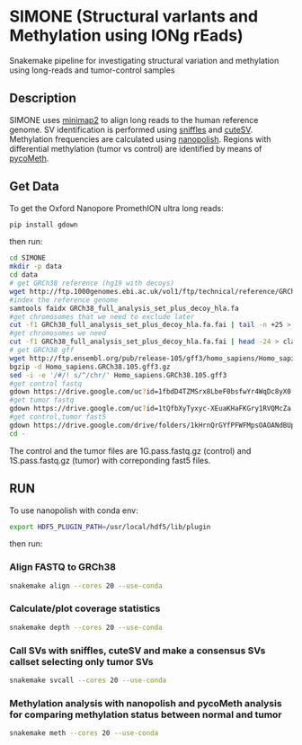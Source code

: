# SIMONE (Structural varIants and Methylation using lONg rEads)

Snakemake pipeline for investigating structural variation and methylation using long-reads and tumor-control samples

## Description

SIMONE uses [minimap2](https://github.com/lh3/minimap2) to align long reads to the human reference genome. SV identification is performed using [sniffles](https://github.com/fritzsedlazeck/Sniffles) and [cuteSV](https://github.com/tjiangHIT/cuteSV). Methylation frequencies are calculated using [nanopolish](https://github.com/jts/nanopolish). Regions with differential methylation (tumor vs control) are identified by means of [pycoMeth](https://github.com/snajder-r/pycoMeth).  

## Get Data

To get the Oxford Nanopore PromethION ultra long reads: 

```bash
pip install gdown 
```
then run:

```bash
cd SIMONE
mkdir -p data
cd data
# get GRCh38 reference (hg19 with decoys)
wget http://ftp.1000genomes.ebi.ac.uk/vol1/ftp/technical/reference/GRCh38_reference_genome/GRCh38_full_analysis_set_plus_decoy_hla.fa
#index the reference genome
samtools faidx GRCh38_full_analysis_set_plus_decoy_hla.fa
#get chromosomes that we need to exclude later
cut -f1 GRCh38_full_analysis_set_plus_decoy_hla.fa.fai | tail -n +25 > GRCh38_full_analysis_set_plus_decoy_hla.exclude.txt
#get chromosomes we need
cut -f1 GRCh38_full_analysis_set_plus_decoy_hla.fa.fai | head -24 > classic.chrs.txt
# get GRCh38 gff
wget http://ftp.ensembl.org/pub/release-105/gff3/homo_sapiens/Homo_sapiens.GRCh38.105.gff3.gz
bgzip -d Homo_sapiens.GRCh38.105.gff3.gz
sed -i -e '/#/! s/^/chr/' Homo_sapiens.GRCh38.105.gff3
#get control fastq
gdown https://drive.google.com/uc?id=1fbdD4TZMSrx8LbeF0bsfwYr4WqDc8yX0
#get tumor fastq
gdown https://drive.google.com/uc?id=1tQfbXyTyxyc-XEuaKHaFKGry1RVQMcZa
#get control,tumor fast5
gdown https://drive.google.com/drive/folders/1kHrnQrGYfPFWFMpsOAOANdBUpVxeULDE --folder
cd -

```
The control and the tumor files are 1G.pass.fastq.gz (control) and 1S.pass.fastq.gz (tumor) with correponding fast5 files.

## RUN
To use nanopolish with conda env:

```bash
export HDF5_PLUGIN_PATH=/usr/local/hdf5/lib/plugin
```

then run:

### Align FASTQ to GRCh38

``` bash
snakemake align --cores 20 --use-conda 
```

### Calculate/plot coverage statistics

``` bash
snakemake depth --cores 20 --use-conda
```

### Call SVs with sniffles, cuteSV and make a consensus SVs callset selecting only tumor SVs

``` bash
snakemake svcall --cores 20 --use-conda
```

### Methylation analysis with nanopolish and pycoMeth analysis for comparing methylation status between normal and tumor

``` bash
snakemake meth --cores 20 --use-conda
```
